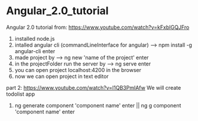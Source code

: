 # Angular_2.0_tutorial
Angular 2.0 tutorial from: https://www.youtube.com/watch?v=kFxbIGQJFro


1. installed node.js 
2. intalled angular cli (commandLineInterface for angular) -->  npm install -g angular-cli enter
3. made project by -->  ng new 'name of the project' enter
4. in the projectFolder run the server by --> ng serve enter
5. you can open project localhost:4200 in the browser
6. now we can open project in text editor


part 2:
https://www.youtube.com/watch?v=l1QB3PmIAfw
We will create todolist app
1. ng generate component 'component name' enter || ng g component 'component name' enter
